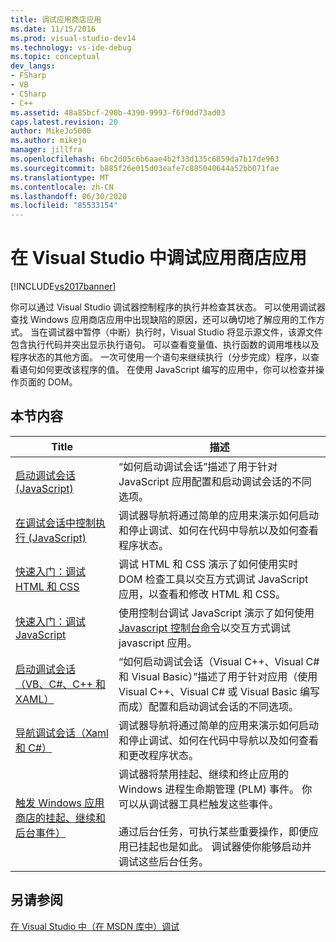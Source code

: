 ```yaml
---
title: 调试应用商店应用
ms.date: 11/15/2016
ms.prod: visual-studio-dev14
ms.technology: vs-ide-debug
ms.topic: conceptual
dev_langs:
- FSharp
- VB
- CSharp
- C++
ms.assetid: 48a85bcf-290b-4390-9993-f6f9dd73ad03
caps.latest.revision: 20
author: MikeJo5000
ms.author: mikejo
manager: jillfra
ms.openlocfilehash: 6bc2d05c6b6aae4b2f33d135c6859da7b17de963
ms.sourcegitcommit: b885f26e015d03eafe7c885040644a52bb071fae
ms.translationtype: MT
ms.contentlocale: zh-CN
ms.lasthandoff: 06/30/2020
ms.locfileid: "85533154"
---
```

# <a name="debug-store-apps-in-visual-studio"></a>在 Visual Studio 中调试应用商店应用
[!INCLUDE[vs2017banner](../includes/vs2017banner.md)]

你可以通过 Visual Studio 调试器控制程序的执行并检查其状态。 可以使用调试器查找 Windows 应用商店应用中出现缺陷的原因，还可以确切地了解应用的工作方式。 当在调试器中暂停（中断）执行时，Visual Studio 将显示源文件，该源文件包含执行代码并突出显示执行语句。 可以查看变量值、执行函数的调用堆栈以及程序状态的其他方面。 一次可使用一个语句来继续执行（分步完成）程序，以查看语句如何更改该程序的值。 在使用 JavaScript 编写的应用中，你可以检查并操作页面的 DOM。

## <a name="in-this-section"></a>本节内容

|Title|描述|
|-|-|
|[启动调试会话 (JavaScript)](../debugger/start-a-debugging-session-for-store-apps-in-visual-studio-javascript.md)|“如何启动调试会话”描述了用于针对 JavaScript 应用配置和启动调试会话的不同选项。|
|[在调试会话中控制执行 (JavaScript)](../debugger/control-execution-of-a-store-app-in-a-visual-studio-debug-session-for-windows-store-apps-javascript.md)|调试器导航将通过简单的应用来演示如何启动和停止调试、如何在代码中导航以及如何查看程序状态。|
|[快速入门：调试 HTML 和 CSS](../debugger/quickstart-debug-html-and-css.md)|调试 HTML 和 CSS 演示了如何使用实时 DOM 检查工具以交互方式调试 JavaScript 应用，以查看和修改 HTML 和 CSS。|
|[快速入门：调试 JavaScript](../debugger/quickstart-debug-javascript-using-the-console.md)|使用控制台调试 JavaScript 演示了如何使用[Javascript 控制台命令](../debugger/javascript-console-commands.md)以交互方式调试 javascript 应用。|
|[启动调试会话（VB、C#、C++ 和 XAML）](../debugger/start-a-debugging-session-for-a-store-app-in-visual-studio-vb-csharp-cpp-and-xaml.md)|“如何启动调试会话（Visual C++、Visual C# 和 Visual Basic）”描述了用于针对应用（使用 Visual C++、Visual C# 或 Visual Basic 编写而成）配置和启动调试会话的不同选项。|
|[导航调试会话（Xaml 和 C#）](../debugger/navigate-a-debugging-session-in-visual-studio-xaml-and-csharp.md)|调试器导航将通过简单的应用来演示如何启动和停止调试、如何在代码中导航以及如何查看和更改程序状态。|
|[触发 Windows 应用商店的挂起、继续和后台事件）](../debugger/how-to-trigger-suspend-resume-and-background-events-for-windows-store-apps-in-visual-studio.md)|调试器将禁用挂起、继续和终止应用的 Windows 进程生命期管理 (PLM) 事件。 你可以从调试器工具栏触发这些事件。<br /><br /> 通过后台任务，可执行某些重要操作，即便应用已挂起也是如此。 调试器使你能够启动并调试这些后台任务。|

## <a name="see-also"></a>另请参阅
 [在 Visual Studio 中（在 MSDN 库中）调试](https://msdn.microsoft.com/library/sc65sadd(VS.110).aspx)
